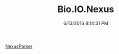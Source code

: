 ﻿---
title: Bio.IO.Nexus
date: 6/13/2016 8:14:31 PM
---

[NexusParser](T-Bio.IO.Nexus.NexusParser.html)
